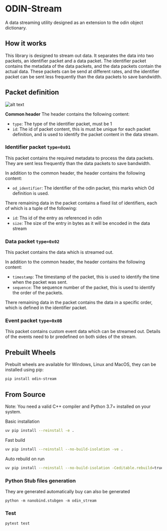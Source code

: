 # ODIN-Stream
A data streaming utility designed as an extension to the odin object dictionary.

## How it works

This library is designed to stream out data. It separates the data into two packets, an identifier packet and a data packet. The identifier packet contains the metadata of the data packets, and the data packets contain the actual data. These packets can be send at different rates, and the identifier packet can be sent less frequently than the data packets to save bandwidth.


## Packet definition
![alt text](docs/design.svg)

**Common header**
The header contains the following content:
* `type`: The type of the identifier packet, must be 1
* `id`: The id of packet content, this is must be unique for each packet definition, and is used to identify the packet content in the data stream.


### Identifier packet `type=0x01`
This packet contains the required metadata to process the data packets. They are sent less frequently than the data packets to save bandwidth.

In addition to the common header, the header contains the following content:
* `od_identifier`: The identifier of the odin packet, this marks which Od definition is used.

There remaining data in the packet contains a fixed list of identifiers, each of which is a tuple of the following:
* `id`: Ths id of the entry as referenced in odin
* `size`: The size of the entry in bytes as it will be encoded in the data stream


### Data packet `type=0x02`
This packet contains the data which is streamed out.

In addition to the common header, the header contains the following content:
* `timestamp`: The timestamp of the packet, this is used to identify the time when the packet was sent.
* `sequence`: The sequence number of the packet, this is used to identify the order of the packets.

There remaining data in the packet contains the data in a specific order, which is defined in the identifier packet.

### Event packet `type=0x0B`
This packet contains custom event data which can be streamed out. Details of the events need to br predefined on both sides of the stream.


## Prebuilt Wheels

Prebuilt wheels are available for Windows, Linux and MacOS, they can be installed using pip:
```sh
pip install odin-stream
```

## From Source
Note: You need a valid C++ compiler and Python 3.7+ installed on your system.

Basic installation
```sh
uv pip install --reinstall -e .
```

Fast build
```sh
uv pip install --reinstall --no-build-isolation -ve .
```

Auto rebuild on run
```sh
uv pip install --reinstall --no-build-isolation -Ceditable.rebuild=true -ve .
``` 


### Python Stub files generation

They are generated automatically buy can also be generated 

```
python -m nanobind.stubgen -m odin_stream
```

### Test

```sh
pytest test
```


